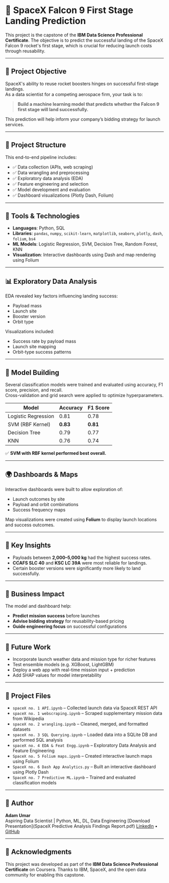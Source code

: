 # 🚀 SpaceX Falcon 9 First Stage Landing Prediction

This project is the capstone of the **IBM Data Science Professional Certificate**. The objective is to predict the successful landing of the SpaceX Falcon 9 rocket's first stage, which is crucial for reducing launch costs through reusability.

---

## 🧠 Project Objective

SpaceX's ability to reuse rocket boosters hinges on successful first-stage landings.  
As a data scientist for a competing aerospace firm, your task is to:

> **Build a machine learning model that predicts whether the Falcon 9 first stage will land successfully.**

This prediction will help inform your company’s bidding strategy for launch services.

---

## 📁 Project Structure

This end-to-end pipeline includes:
- ✅ Data collection (APIs, web scraping)
- ✅ Data wrangling and preprocessing
- ✅ Exploratory data analysis (EDA)
- ✅ Feature engineering and selection
- ✅ Model development and evaluation
- ✅ Dashboard visualizations (Plotly Dash, Folium)

---

## 🔧 Tools & Technologies

- **Languages**: Python, SQL  
- **Libraries**: `pandas`, `numpy`, `scikit-learn`, `matplotlib`, `seaborn`, `plotly`, `dash`, `folium`, `bs4`  
- **ML Models**: Logistic Regression, SVM, Decision Tree, Random Forest, KNN  
- **Visualization**: Interactive dashboards using Dash and map rendering using Folium

---

## 📊 Exploratory Data Analysis

EDA revealed key factors influencing landing success:
- Payload mass
- Launch site
- Booster version
- Orbit type

Visualizations included:
- Success rate by payload mass
- Launch site mapping
- Orbit-type success patterns

---

## 🤖 Model Building

Several classification models were trained and evaluated using accuracy, F1 score, precision, and recall.  
Cross-validation and grid search were applied to optimize hyperparameters.

| Model              | Accuracy | F1 Score |
|-------------------|----------|----------|
| Logistic Regression | 0.81     | 0.78     |
| SVM (RBF Kernel)   | **0.83** | **0.81** |
| Decision Tree      | 0.79     | 0.77     |
| KNN                | 0.76     | 0.74     |

✅ **SVM with RBF kernel performed best overall.**

---

## 🌍 Dashboards & Maps

Interactive dashboards were built to allow exploration of:
- Launch outcomes by site
- Payload and orbit combinations
- Success frequency maps

Map visualizations were created using **Folium** to display launch locations and success outcomes.

---

## 📝 Key Insights

- Payloads between **2,000–5,000 kg** had the highest success rates.
- **CCAFS SLC 40** and **KSC LC 39A** were most reliable for landings.
- Certain booster versions were significantly more likely to land successfully.

---

## 🚀 Business Impact

The model and dashboard help:
- **Predict mission success** before launches
- **Advise bidding strategy** for reusability-based pricing
- **Guide engineering focus** on successful configurations

---

## 📌 Future Work

- Incorporate launch weather data and mission type for richer features
- Test ensemble models (e.g. XGBoost, LightGBM)
- Deploy a web app with real-time mission input + prediction
- Add SHAP values for model interpretability

---

## 🧾 Project Files

- `spaceX no. 1 API.ipynb` – Collected launch data via SpaceX REST API  
- `spaceX no. 1 webscraping.ipynb` – Scraped supplementary mission data from Wikipedia  
- `spaceX no. 2 wrangling.ipynb` – Cleaned, merged, and formatted datasets  
- `spaceX no. 3 SQL Querying.ipynb` – Loaded data into a SQLite DB and performed SQL analysis  
- `spaceX no. 4 EDA & Feat Engg.ipynb` – Exploratory Data Analysis and Feature Engineering  
- `SpaceX no. 5 Folium maps.ipynb` – Created interactive launch maps using Folium  
- `SpaceX no. 6 Dash App Analytics.py` – Built an interactive dashboard using Plotly Dash  
- `SpaceX no. 7 Predictive ML.ipynb` – Trained and evaluated classification models

---

## 👤 Author

**Adam Umar**  
Aspiring Data Scientist | Python, ML, DL, Data Engineering
[Download Presentation](SpaceX Predictive Analysis Findings Report.pdf)
[LinkedIn](https://www.linkedin.com/in/muhammad-adam-umar-26baaa2b5/) • [GitHub](https://github.com/MAdamUmar/)

---

## 📜 Acknowledgments

This project was developed as part of the **IBM Data Science Professional Certificate** on Coursera. Thanks to IBM, SpaceX, and the open data community for enabling this capstone.

